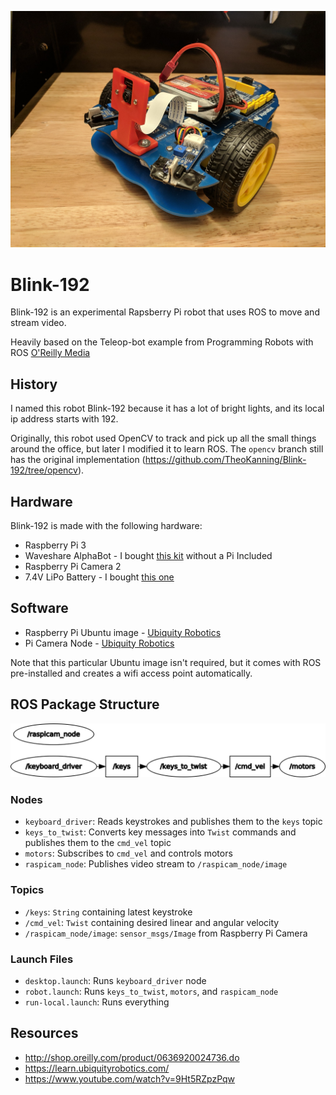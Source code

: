 [blink-192]: ./pictures/blink-192.jpg
[graph]: ./pictures/rosgraph.png

![Blink 192][blink-192]

# Blink-192 #
Blink-192 is an experimental Rapsberry Pi robot that uses ROS to move and stream video.

Heavily based on the Teleop-bot example from Programming Robots with ROS [O'Reilly Media](http://shop.oreilly.com/product/0636920024736.do)

## History ##
I named this robot Blink-192 because it has a lot of bright lights, and its local ip address starts with 192. 

Originally, this robot used OpenCV to track and pick up all the small things around the office, but later I modified it to learn ROS.
The `opencv` branch still has the original implementation (https://github.com/TheoKanning/Blink-192/tree/opencv).

## Hardware ##
Blink-192 is made with the following hardware:
* Raspberry Pi 3
* Waveshare AlphaBot - I bought [this kit](https://www.amazon.com/gp/product/B01N1JWFKZ/ref=oh_aui_detailpage_o09_s00?ie=UTF8&psc=1) without a Pi Included
* Raspberry Pi Camera 2
* 7.4V LiPo Battery - I bought [this one](https://www.amazon.com/gp/product/B06Y2M2J7D/ref=oh_aui_detailpage_o03_s01?ie=UTF8&psc=1)

## Software ##
* Raspberry Pi Ubuntu image - [Ubiquity Robotics](https://downloads.ubiquityrobotics.com/pi.html)
* Pi Camera Node - [Ubiquity Robotics](https://github.com/UbiquityRobotics/raspicam_node)

Note that this particular Ubuntu image isn't required, but it comes with ROS pre-installed and creates a wifi access point automatically. 

## ROS Package Structure ##

![graph][graph]

### Nodes ###
* `keyboard_driver`: Reads keystrokes and publishes them to the `keys` topic
* `keys_to_twist`: Converts key messages into `Twist` commands and publishes them to the `cmd_vel` topic
* `motors`: Subscribes to `cmd_vel` and controls motors
* `raspicam_node`: Publishes video stream to `/raspicam_node/image`

### Topics ###
* `/keys`: `String` containing latest keystroke
* `/cmd_vel`: `Twist` containing desired linear and angular velocity
* `/raspicam_node/image`: `sensor_msgs/Image` from Raspberry Pi Camera

### Launch Files ###
* `desktop.launch`: Runs `keyboard_driver` node
* `robot.launch`: Runs `keys_to_twist`, `motors`, and `raspicam_node`
* `run-local.launch`: Runs everything

## Resources ##
* http://shop.oreilly.com/product/0636920024736.do
* https://learn.ubiquityrobotics.com/
* https://www.youtube.com/watch?v=9Ht5RZpzPqw
